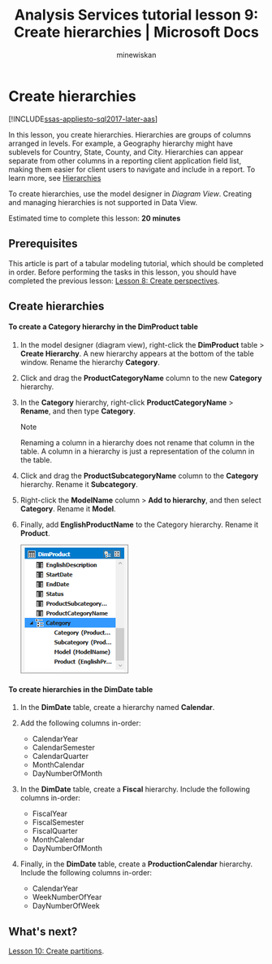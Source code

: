 ﻿---
title: "Analysis Services tutorial lesson 9: Create hierarchies | Microsoft Docs"
ms.date: 03/08/2019
ms.prod: sql
ms.technology: analysis-services
ms.custom: tabular-models
ms.topic: tutorial
ms.author: owend
ms.reviewer: owend
author: minewiskan
---
# Create hierarchies

[!INCLUDE[ssas-appliesto-sql2017-later-aas](../../includes/ssas-appliesto-sql2017-later-aas.md)]

In this lesson, you create hierarchies. Hierarchies are groups of columns arranged in levels. For example, a Geography hierarchy might have sublevels for Country, State, County, and City. Hierarchies can appear separate from other columns in a reporting client application field list, making them easier for client users to navigate and include in a report. To learn more, see [Hierarchies](../tabular-models/hierarchies-ssas-tabular.md)
  
To create hierarchies, use the model designer in *Diagram View*. Creating and managing hierarchies is not supported in Data View.  
  
Estimated time to complete this lesson: **20 minutes**  
  
## Prerequisites  

This article is part of a tabular modeling tutorial, which should be completed in order. Before performing the tasks in this lesson, you should have completed the previous lesson: [Lesson 8: Create perspectives](../tutorial-tabular-1400/as-lesson-8-create-perspectives.md).  
  
## Create hierarchies  
  
#### To create a Category hierarchy in the DimProduct table  
  
1.  In the model designer (diagram view), right-click the **DimProduct** table > **Create Hierarchy**. A new hierarchy appears at the bottom of the table window. Rename the hierarchy **Category**.  
  
2.  Click and drag the **ProductCategoryName** column to the new **Category** hierarchy.  
  
3.  In the **Category** hierarchy, right-click **ProductCategoryName** > **Rename**, and then type **Category**.  
  
    > [!NOTE]  
    > Renaming a column in a hierarchy does not rename that column in the table. A column in a hierarchy is just a representation of the column in the table.  
  
4.  Click and drag the **ProductSubcategoryName** column to the **Category** hierarchy. Rename it **Subcategory**. 
  
5.  Right-click the **ModelName** column > **Add to hierarchy**, and then select **Category**. Rename it **Model**.

6.  Finally, add **EnglishProductName** to the Category hierarchy. Rename it **Product**.  

    ![as-lesson9-category](../tutorial-tabular-1400/media/as-lesson9-category.png)
  
#### To create hierarchies in the DimDate table  
  
1.  In the **DimDate** table, create a hierarchy named **Calendar**.  
  
3.  Add the following columns in-order:

    *  CalendarYear
    *  CalendarSemester
    *  CalendarQuarter
    *  MonthCalendar
    *  DayNumberOfMonth
    
4.  In the **DimDate** table, create a **Fiscal** hierarchy. Include the following columns in-order:  
  
    *  FiscalYear
    *  FiscalSemester
    *  FiscalQuarter
    *  MonthCalendar
    *  DayNumberOfMonth
  
5.  Finally, in the **DimDate** table, create a **ProductionCalendar** hierarchy. Include the following columns in-order:  
    *  CalendarYear
    *  WeekNumberOfYear
    *  DayNumberOfWeek
  
 ## What's next?

[Lesson 10: Create partitions](../tutorial-tabular-1400/as-lesson-10-create-partitions.md). 
  
  

